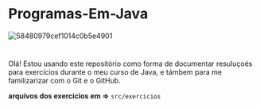 # Programas-Em-Java 
![58480979cef1014c0b5e4901](https://github.com/joaoCesarV/Programas-Em-Java/assets/148928032/cff1cec0-09ae-450e-be43-de4ea21d6ab7)
# 

  Olá! Estou usando este repositório como forma de documentar resuluçoés para exercícios durante o meu curso de Java, e támbem para me familizarizar com o Git e o GitHub. 


**arquivos dos exercícios em =>** `src/exercicios`

